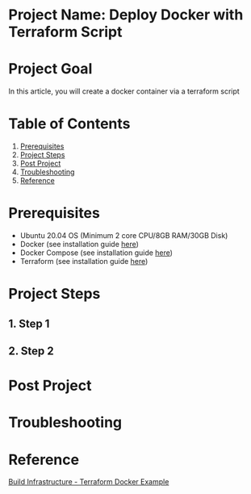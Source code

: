 # Project Name: Deploy Docker with Terraform Script

# Project Goal
In this article, you will create a docker container via a terraform script

# Table of Contents
1. [Prerequisites](#prerequisites)
2. [Project Steps](#project_steps)
3. [Post Project](#post_project)
4. [Troubleshooting](#troubleshooting)
5. [Reference](#reference)

# <a name="prerequisites">Prerequisites</a>
- Ubuntu 20.04 OS (Minimum 2 core CPU/8GB RAM/30GB Disk)
- Docker (see installation guide [here](https://docs.docker.com/get-docker/))
- Docker Compose (see installation guide [here](https://docs.docker.com/compose/install/))
- Terraform (see installation guide [here](https://developer.hashicorp.com/terraform/tutorials/aws-get-started/install-cli))

# <a name="project_steps">Project Steps</a>

## 1. Step 1

## 2. Step 2

# <a name="post_project">Post Project</a>

# <a name="troubleshooting">Troubleshooting</a>

# <a name="reference">Reference</a>
[Build Infrastructure - Terraform Docker Example](https://developer.hashicorp.com/terraform/tutorials/docker-get-started/docker-build)
